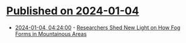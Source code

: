 # [Published on 2024-01-04](index.md)

* [2024-01-04, 04:24:00](https://soylentnews.org/article.pl?sid=24/01/03/0140204&from=rss) - [Researchers Shed New Light on How Fog Forms in Mountainous Areas](https://soylentnews.org/article.pl?sid=24/01/03/0140204&from=rss)
